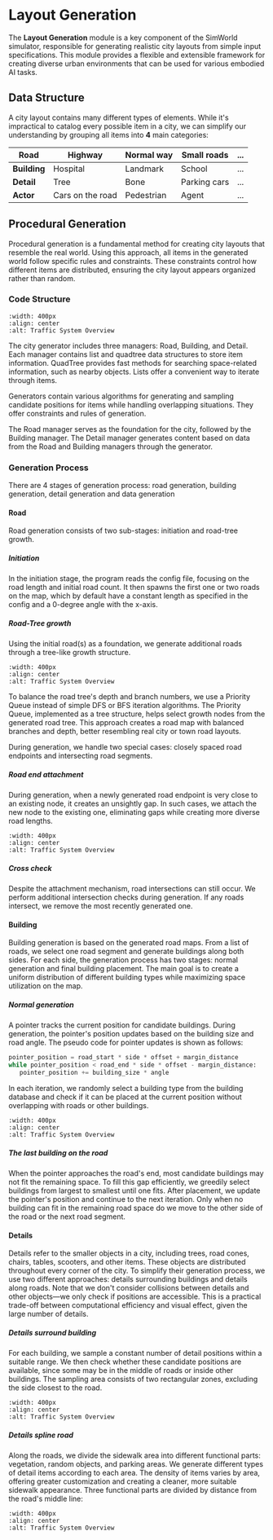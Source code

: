 # Layout Generation

The **Layout Generation** module is a key component of the SimWorld simulator, responsible for generating realistic city layouts from simple input specifications. This module provides a flexible and extensible framework for creating diverse urban environments that can be used for various embodied AI tasks.

## Data Structure

A city layout contains many different types of elements. While it's impractical to catalog every possible item in a city, we can simplify our understanding by grouping all items into **4** main categories:

| **Road**    | Highway          | Normal way  | Small roads | ... |
|-------------|------------------|-------------|-------------|-----|
| **Building**| Hospital         | Landmark    | School      | ... |
| **Detail**  | Tree             | Bone        | Parking cars| ... |
| **Actor**   | Cars on the road | Pedestrian  | Agent       | ... |

## Procedural Generation

Procedural generation is a fundamental method for creating city layouts that resemble the real world. Using this approach, all items in the generated world follow specific rules and constraints. These constraints control how different items are distributed, ensuring the city layout appears organized rather than random. 

### Code Structure

```{image} ../assets/clpg_arc.png
:width: 400px
:align: center
:alt: Traffic System Overview
```

The city generator includes three managers: Road, Building, and Detail. Each manager contains list and quadtree data structures to store item information. QuadTree provides fast methods for searching space-related information, such as nearby objects. Lists offer a convenient way to iterate through items. 

Generators contain various algorithms for generating and sampling candidate positions for items while handling overlapping situations. They offer constraints and rules of generation.

The Road manager serves as the foundation for the city, followed by the Building manager. The Detail manager generates content based on data from the Road and Building managers through the generator.

### Generation Process

There are 4 stages of generation process: road generation, building generation, detail generation and data generation

#### Road

Road generation consists of two sub-stages: initiation and road-tree growth.

##### Initiation

In the initiation stage, the program reads the config file, focusing on the road length and initial road count. It then spawns the first one or two roads on the map, which by default have a constant length as specified in the config and a 0-degree angle with the x-axis.

##### Road-Tree growth

Using the initial road(s) as a foundation, we generate additional roads through a tree-like growth structure.

```{image} ../assets/clpg_road_1.png
:width: 400px
:align: center
:alt: Traffic System Overview
```

To balance the road tree's depth and branch numbers, we use a Priority Queue instead of simple DFS or BFS iteration algorithms. The Priority Queue, implemented as a tree structure, helps select growth nodes from the generated road tree. This approach creates a road map with balanced branches and depth, better resembling real city or town road layouts.

During generation, we handle two special cases: closely spaced road endpoints and intersecting road segments.

##### Road end attachment

During generation, when a newly generated road endpoint is very close to an existing node, it creates an unsightly gap. In such cases, we attach the new node to the existing one, eliminating gaps while creating more diverse road lengths.

```{image} ../assets/clpg_road_2.png
:width: 400px
:align: center
:alt: Traffic System Overview
```

##### Cross check

Despite the attachment mechanism, road intersections can still occur. We perform additional intersection checks during generation. If any roads intersect, we remove the most recently generated one.

#### Building

Building generation is based on the generated road maps. From a list of roads, we select one road segment and generate buildings along both sides. For each side, the generation process has two stages: normal generation and final building placement. The main goal is to create a uniform distribution of different building types while maximizing space utilization on the map.

##### Normal generation

A pointer tracks the current position for candidate buildings. During generation, the pointer's position updates based on the building size and road angle. The pseudo code for pointer updates is shown as follows:

```python
pointer_position = road_start * side * offset + margin_distance
while pointer_position < road_end * side * offset - margin_distance:
   pointer_position += building_size * angle
```

In each iteration, we randomly select a building type from the building database and check if it can be placed at the current position without overlapping with roads or other buildings.

```{image} ../assets/clpg_building.png
:width: 400px
:align: center
:alt: Traffic System Overview
```

##### The last building on the road

When the pointer approaches the road's end, most candidate buildings may not fit the remaining space. To fill this gap efficiently, we greedily select buildings from largest to smallest until one fits. After placement, we update the pointer's position and continue to the next iteration. Only when no building can fit in the remaining road space do we move to the other side of the road or the next road segment.

#### Details

Details refer to the smaller objects in a city, including trees, road cones, chairs, tables, scooters, and other items. These objects are distributed throughout every corner of the city. To simplify their generation process, we use two different approaches: details surrounding buildings and details along roads. Note that we don't consider collisions between details and other objects—we only check if positions are accessible. This is a practical trade-off between computational efficiency and visual effect, given the large number of details.

##### Details surround building
    
For each building, we sample a constant number of detail positions within a suitable range. We then check whether these candidate positions are available, since some may be in the middle of roads or inside other buildings. The sampling area consists of two rectangular zones, excluding the side closest to the road.

```{image} ../assets/clpg_detail_1.png
:width: 400px
:align: center
:alt: Traffic System Overview
```
    
##### Details spline road
    
Along the roads, we divide the sidewalk area into different functional parts: vegetation, random objects, and parking areas. We generate different types of detail items according to each area. The density of items varies by area, offering greater customization and creating a cleaner, more suitable sidewalk appearance. Three functional parts are divided by distance from the road's middle line:

```{image} ../assets/clpg_detail_2.png
:width: 400px
:align: center
:alt: Traffic System Overview
```
    